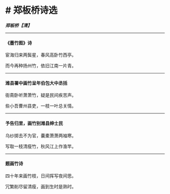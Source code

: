 # # 郑板桥诗选

***郑板桥【清】***

---

#### 《墨竹图》诗

宦海归来两鬓星，春风高卧竹西亭。

而今再种扬州竹，依旧江南一片青。

---

#### 潍县署中画竹呈年伯包大中丞括

衙斋卧听萧萧竹，疑是民间疾苦声。

些小吾曹州县吏，一枝一叶总关情。

---

#### 予告归里，画竹别潍县绅士民

乌纱掷去不为官，囊橐萧萧两袖寒。

写取一枝清瘦竹，秋风江上作渔竿。

---

#### 题画竹诗

四十年来画竹枝，日间挥写夜间思。

冗繁削尽留清瘦，画到生时是熟时。
